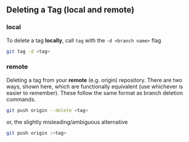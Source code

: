 ## Deleting a Tag (local and remote)

### local
To delete a tag **locally**, call `tag` with the `-d <branch name>` flag

```bash
git tag -d <tag>
```

### remote

Deleting a tag from your **remote** (e.g. origin) repository. There are two ways, shown here, which are functionally equivalent (use whichever is easier to remember). These follow the same format as branch deletion commands.

```bash
git push origin --delete <tag>
```

or, the slightly misleading/ambiguous alternative

```bash
git push origin :<tag>
```